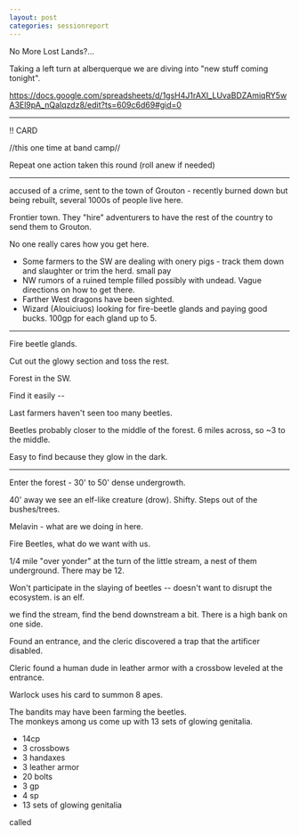 ```yaml
---
layout: post
categories: sessionreport
---
```

No More Lost Lands?...

Taking a left turn at alberquerque we are diving into "new stuff coming tonight".

https://docs.google.com/spreadsheets/d/1gsH4J1rAXI_LUvaBDZAmiqRY5wA3El9pA_nQaIqzdz8/edit?ts=609c6d69#gid=0


---
!! CARD

//this one time at band camp//

Repeat one action taken this round (roll anew if needed)

---

accused of a crime, sent to the town of Grouton - recently burned down but being rebuilt, several 1000s of people live here.

Frontier town.  They "hire" adventurers to have the rest of the country to send them to Grouton.

No one really cares how you get here.

* Some farmers to the SW are dealing with onery pigs - track them down and slaughter or trim the herd.  small pay
* NW rumors of a ruined temple filled possibly with undead.  Vague directions on how to get there.
* Farther West dragons have been sighted.
* Wizard (Alouiciuos) looking for fire-beetle glands and paying good bucks.  100gp for each gland up to 5.

---
Fire beetle glands.

Cut out the glowy section and toss the rest.

Forest in the SW.

Find it easily -- 

Last farmers haven't seen too many beetles.

Beetles probably closer to the middle of the forest.   6 miles across, so ~3 to the middle.

Easy to find because they glow in the dark.

---

Enter the forest - 30' to 50' dense undergrowth.

40' away we see an elf-like creature (drow).  Shifty.  Steps out of the bushes/trees.

Melavin - what are we doing in here.

Fire Beetles, what do we want with us.

1/4 mile "over yonder" at the turn of the little stream, a nest of them underground.  There may be 12.

Won't participate in the slaying of beetles -- doesn't want to disrupt the ecosystem.  is an elf.

we find the stream, find the bend downstream a bit.  There is a high bank on one side.

Found an entrance, and the cleric discovered a trap that the artificer disabled.

Cleric found a human dude in leather armor with a crossbow leveled at the entrance.

Warlock uses his card to summon 8 apes.

The bandits may have been farming the beetles.  
The monkeys among us come up with 13 sets of glowing genitalia.

* 14cp
* 3 crossbows
* 3 handaxes
* 3 leather armor
* 20 bolts
* 3 gp
* 4 sp
* 13 sets of glowing genitalia

called
